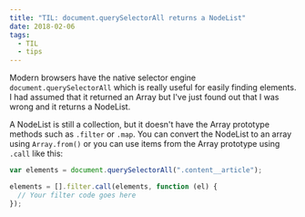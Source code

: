 ```yaml
---
title: "TIL: document.querySelectorAll returns a NodeList"
date: 2018-02-06
tags:
  - TIL
  - tips
---
```


Modern browsers have the native selector engine `document.querySelectorAll` which is really useful for easily finding elements. I had assumed that it returned an Array but I've just found out that I was wrong and it returns a NodeList.

<!-- excerpt -->

A NodeList is still a collection, but it doesn't have the Array prototype methods such as `.filter` or `.map`. You can convert the NodeList to an array using `Array.from()` or you can use items from the Array prototype using `.call` like this:

```javascript
var elements = document.querySelectorAll(".content__article");

elements = [].filter.call(elements, function (el) {
  // Your filter code goes here
});
```
